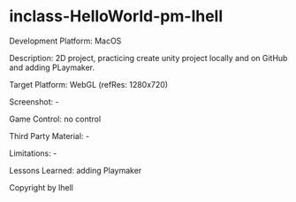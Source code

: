 # inclass-HelloWorld-pm-lhell

Development Platform: MacOS

Description: 2D project, practicing create      unity project locally and on GitHub        and adding PLaymaker. 

Target Platform: WebGL (refRes: 1280x720)

Screenshot: -

Game Control: no control 

Third Party Material: -

Limitations: -

Lessons Learned: adding Playmaker


Copyright by lhell